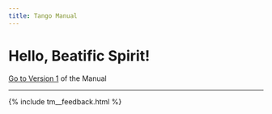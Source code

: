 ```yaml
---
title: Tango Manual
---
```



# Hello, Beatific Spirit!

[Go to Version 1](v1/index.md) of the Manual





---
{% include tm__feedback.html %}
